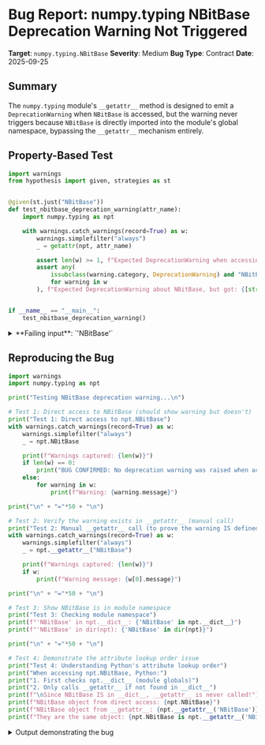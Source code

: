 # Bug Report: numpy.typing NBitBase Deprecation Warning Not Triggered

**Target**: `numpy.typing.NBitBase`
**Severity**: Medium
**Bug Type**: Contract
**Date**: 2025-09-25

## Summary

The `numpy.typing` module's `__getattr__` method is designed to emit a `DeprecationWarning` when `NBitBase` is accessed, but the warning never triggers because `NBitBase` is directly imported into the module's global namespace, bypassing the `__getattr__` mechanism entirely.

## Property-Based Test

```python
import warnings
from hypothesis import given, strategies as st


@given(st.just("NBitBase"))
def test_nbitbase_deprecation_warning(attr_name):
    import numpy.typing as npt

    with warnings.catch_warnings(record=True) as w:
        warnings.simplefilter("always")
        _ = getattr(npt, attr_name)

        assert len(w) >= 1, f"Expected DeprecationWarning when accessing {attr_name}, but got no warnings"
        assert any(
            issubclass(warning.category, DeprecationWarning) and "NBitBase" in str(warning.message)
            for warning in w
        ), f"Expected DeprecationWarning about NBitBase, but got: {[str(w_.message) for w_ in w]}"


if __name__ == "__main__":
    test_nbitbase_deprecation_warning()
```

<details>

<summary>
**Failing input**: `'NBitBase'`
</summary>
```
Traceback (most recent call last):
  File "/home/npc/pbt/agentic-pbt/worker_/6/hypo.py", line 21, in <module>
    test_nbitbase_deprecation_warning()
    ~~~~~~~~~~~~~~~~~~~~~~~~~~~~~~~~~^^
  File "/home/npc/pbt/agentic-pbt/worker_/6/hypo.py", line 6, in test_nbitbase_deprecation_warning
    def test_nbitbase_deprecation_warning(attr_name):
                   ^^^
  File "/home/npc/miniconda/lib/python3.13/site-packages/hypothesis/core.py", line 2124, in wrapped_test
    raise the_error_hypothesis_found
  File "/home/npc/pbt/agentic-pbt/worker_/6/hypo.py", line 13, in test_nbitbase_deprecation_warning
    assert len(w) >= 1, f"Expected DeprecationWarning when accessing {attr_name}, but got no warnings"
           ^^^^^^^^^^^
AssertionError: Expected DeprecationWarning when accessing NBitBase, but got no warnings
Falsifying example: test_nbitbase_deprecation_warning(
    attr_name='NBitBase',
)
```
</details>

## Reproducing the Bug

```python
import warnings
import numpy.typing as npt

print("Testing NBitBase deprecation warning...\n")

# Test 1: Direct access to NBitBase (should show warning but doesn't)
print("Test 1: Direct access to npt.NBitBase")
with warnings.catch_warnings(record=True) as w:
    warnings.simplefilter("always")
    _ = npt.NBitBase

    print(f"Warnings captured: {len(w)}")
    if len(w) == 0:
        print("BUG CONFIRMED: No deprecation warning was raised when accessing NBitBase!")
    else:
        for warning in w:
            print(f"Warning: {warning.message}")

print("\n" + "="*50 + "\n")

# Test 2: Verify the warning exists in __getattr__ (manual call)
print("Test 2: Manual __getattr__ call (to prove the warning IS defined)")
with warnings.catch_warnings(record=True) as w:
    warnings.simplefilter("always")
    _ = npt.__getattr__("NBitBase")

    print(f"Warnings captured: {len(w)}")
    if w:
        print(f"Warning message: {w[0].message}")

print("\n" + "="*50 + "\n")

# Test 3: Show NBitBase is in module namespace
print("Test 3: Checking module namespace")
print(f"'NBitBase' in npt.__dict__: {'NBitBase' in npt.__dict__}")
print(f"'NBitBase' in dir(npt): {'NBitBase' in dir(npt)}")

print("\n" + "="*50 + "\n")

# Test 4: Demonstrate the attribute lookup order issue
print("Test 4: Understanding Python's attribute lookup order")
print("When accessing npt.NBitBase, Python:")
print("1. First checks npt.__dict__ (module globals)")
print("2. Only calls __getattr__ if not found in __dict__")
print(f"\nSince NBitBase IS in __dict__, __getattr__ is never called!")
print(f"NBitBase object from direct access: {npt.NBitBase}")
print(f"NBitBase object from __getattr__: {npt.__getattr__('NBitBase')}")
print(f"They are the same object: {npt.NBitBase is npt.__getattr__('NBitBase')}")
```

<details>

<summary>
Output demonstrating the bug
</summary>
```
/home/npc/pbt/agentic-pbt/worker_/6/repo.py:47: DeprecationWarning: `NBitBase` is deprecated and will be removed from numpy.typing in the future. Use `@typing.overload` or a `TypeVar` with a scalar-type as upper bound, instead. (deprecated in NumPy 2.3)
  print(f"NBitBase object from __getattr__: {npt.__getattr__('NBitBase')}")
/home/npc/pbt/agentic-pbt/worker_/6/repo.py:48: DeprecationWarning: `NBitBase` is deprecated and will be removed from numpy.typing in the future. Use `@typing.overload` or a `TypeVar` with a scalar-type as upper bound, instead. (deprecated in NumPy 2.3)
  print(f"They are the same object: {npt.NBitBase is npt.__getattr__('NBitBase')}")
Testing NBitBase deprecation warning...

Test 1: Direct access to npt.NBitBase
Warnings captured: 0
BUG CONFIRMED: No deprecation warning was raised when accessing NBitBase!

==================================================

Test 2: Manual __getattr__ call (to prove the warning IS defined)
Warnings captured: 1
Warning message: `NBitBase` is deprecated and will be removed from numpy.typing in the future. Use `@typing.overload` or a `TypeVar` with a scalar-type as upper bound, instead. (deprecated in NumPy 2.3)

==================================================

Test 3: Checking module namespace
'NBitBase' in npt.__dict__: True
'NBitBase' in dir(npt): True

==================================================

Test 4: Understanding Python's attribute lookup order
When accessing npt.NBitBase, Python:
1. First checks npt.__dict__ (module globals)
2. Only calls __getattr__ if not found in __dict__

Since NBitBase IS in __dict__, __getattr__ is never called!
NBitBase object from direct access: <class 'numpy.typing.NBitBase'>
NBitBase object from __getattr__: <class 'numpy.typing.NBitBase'>
They are the same object: True
```
</details>

## Why This Is A Bug

This violates the expected deprecation contract in multiple ways:

1. **NumPy 2.3 officially deprecated NBitBase**: The [official documentation](https://numpy.org/doc/stable/reference/typing.html#numpy.typing.NBitBase) states "Deprecated since version 2.3" and the release notes confirm NBitBase should emit warnings when accessed.

2. **The warning mechanism exists but is bypassed**: The code at `/numpy/typing/__init__.py:173-184` contains explicit logic to emit a `DeprecationWarning` when `NBitBase` is accessed through `__getattr__`, but this code is never executed.

3. **Python's attribute resolution order is violated**: When `npt.NBitBase` is accessed, Python follows this order:
   - First checks the module's `__dict__` (globals)
   - Only calls `__getattr__` if the attribute is not found

   Since line 160 imports `NBitBase` directly (`from numpy._typing import ArrayLike, DTypeLike, NBitBase, NDArray`), it exists in the module's globals, so `__getattr__` is never invoked.

4. **Users are not warned about deprecated API**: Without the warning, users continue using `NBitBase` unaware it will be removed, preventing them from updating their code proactively. This breaks the deprecation contract that gives users time to migrate.

## Relevant Context

The bug occurs specifically in `/home/npc/pbt/agentic-pbt/envs/numpy_env/lib/python3.13/site-packages/numpy/typing/__init__.py`:

- **Line 160**: `from numpy._typing import ArrayLike, DTypeLike, NBitBase, NDArray` - This imports NBitBase into module globals
- **Line 162**: `__all__ = ["ArrayLike", "DTypeLike", "NBitBase", "NDArray"]` - NBitBase is part of the public API
- **Lines 173-184**: The `__getattr__` function contains the deprecation warning logic that never executes

The deprecation warning message indicates users should "Use `@typing.overload` or a `TypeVar` with a scalar-type as upper bound, instead" as the recommended migration path.

This is particularly problematic because:
- `DeprecationWarning` is ignored by default unless code is run from `__main__`
- Many users rely on these warnings during development to update their code
- The NumPy 2.3 release notes specifically mention this deprecation

## Proposed Fix

```diff
--- a/numpy/typing/__init__.py
+++ b/numpy/typing/__init__.py
@@ -157,7 +157,7 @@

 # pyright: reportDeprecated=false

-from numpy._typing import ArrayLike, DTypeLike, NBitBase, NDArray
+from numpy._typing import ArrayLike, DTypeLike, NDArray

 __all__ = ["ArrayLike", "DTypeLike", "NBitBase", "NDArray"]

@@ -171,6 +171,8 @@ def __dir__() -> list[str]:

 def __getattr__(name: str):
     if name == "NBitBase":
+        from numpy._typing import NBitBase
+
         import warnings

         # Deprecated in NumPy 2.3, 2025-05-01
```